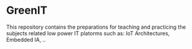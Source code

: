 # GreenIT
This repository contains the preparations for teaching and practicing the subjects related low power IT platorms such as: IoT Architectures, Embedded IA, ..
